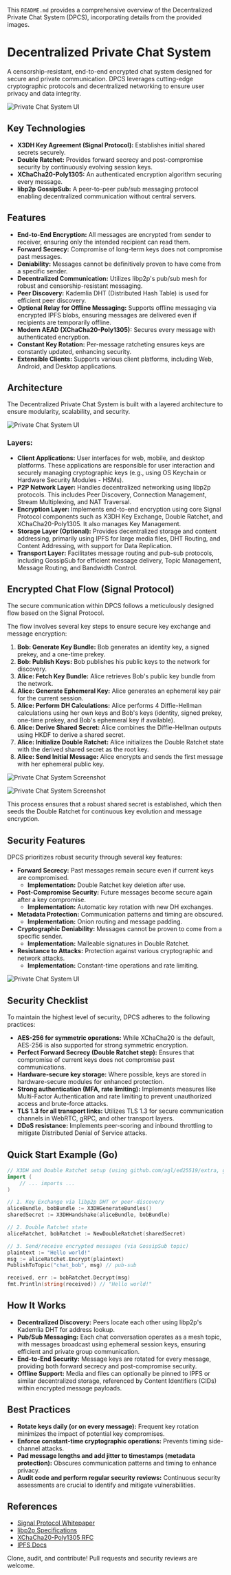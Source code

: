 This `README.md` provides a comprehensive overview of the Decentralized Private Chat System (DPCS), incorporating details from the provided images.

# Decentralized Private Chat System

A censorship-resistant, end-to-end encrypted chat system designed for secure and private communication. DPCS leverages cutting-edge cryptographic protocols and decentralized networking to ensure user privacy and data integrity.

![Private Chat System UI](https://raw.githubusercontent.com/Awasthi577/Private-Chat-System/Assets/DPCS1.jpg)

## Key Technologies

  * **X3DH Key Agreement (Signal Protocol):** Establishes initial shared secrets securely.
  * **Double Ratchet:** Provides forward secrecy and post-compromise security by continuously evolving session keys.
  * **XChaCha20-Poly1305:** An authenticated encryption algorithm securing every message.
  * **libp2p GossipSub:** A peer-to-peer pub/sub messaging protocol enabling decentralized communication without central servers.


## Features

  * **End-to-End Encryption:** All messages are encrypted from sender to receiver, ensuring only the intended recipient can read them.
  * **Forward Secrecy:** Compromise of long-term keys does not compromise past messages.
  * **Deniability:** Messages cannot be definitively proven to have come from a specific sender.
  * **Decentralized Communication:** Utilizes libp2p's pub/sub mesh for robust and censorship-resistant messaging.
  * **Peer Discovery:** Kademlia DHT (Distributed Hash Table) is used for efficient peer discovery.
  * **Optional Relay for Offline Messaging:** Supports offline messaging via encrypted IPFS blobs, ensuring messages are delivered even if recipients are temporarily offline.
  * **Modern AEAD (XChaCha20-Poly1305):** Secures every message with authenticated encryption.
  * **Constant Key Rotation:** Per-message ratcheting ensures keys are constantly updated, enhancing security.
  * **Extensible Clients:** Supports various client platforms, including Web, Android, and Desktop applications.
    
   


## Architecture

The Decentralized Private Chat System is built with a layered architecture to ensure modularity, scalability, and security.

![Private Chat System UI](https://raw.githubusercontent.com/Awasthi577/Private-Chat-System/Assets/DPCS%202.jpg)

### Layers:

  * **Client Applications:** User interfaces for web, mobile, and desktop platforms. These applications are responsible for user interaction and securely managing cryptographic keys (e.g., using OS Keychain or Hardware Security Modules - HSMs).
  * **P2P Network Layer:** Handles decentralized networking using libp2p protocols. This includes Peer Discovery, Connection Management, Stream Multiplexing, and NAT Traversal.
  * **Encryption Layer:** Implements end-to-end encryption using core Signal Protocol components such as X3DH Key Exchange, Double Ratchet, and XChaCha20-Poly1305. It also manages Key Management.
  * **Storage Layer (Optional):** Provides decentralized storage and content addressing, primarily using IPFS for large media files, DHT Routing, and Content Addressing, with support for Data Replication.
  * **Transport Layer:** Facilitates message routing and pub-sub protocols, including GossipSub for efficient message delivery, Topic Management, Message Routing, and Bandwidth Control.

## Encrypted Chat Flow (Signal Protocol)

The secure communication within DPCS follows a meticulously designed flow based on the Signal Protocol.

The flow involves several key steps to ensure secure key exchange and message encryption:

1.  **Bob: Generate Key Bundle:** Bob generates an identity key, a signed prekey, and a one-time prekey.
2.  **Bob: Publish Keys:** Bob publishes his public keys to the network for discovery.
3.  **Alice: Fetch Key Bundle:** Alice retrieves Bob's public key bundle from the network.
4.  **Alice: Generate Ephemeral Key:** Alice generates an ephemeral key pair for the current session.
5.  **Alice: Perform DH Calculations:** Alice performs 4 Diffie-Hellman calculations using her own keys and Bob's keys (identity, signed prekey, one-time prekey, and Bob's ephemeral key if available).
6.  **Alice: Derive Shared Secret:** Alice combines the Diffie-Hellman outputs using HKDF to derive a shared secret.
7.  **Alice: Initialize Double Ratchet:** Alice initializes the Double Ratchet state with the derived shared secret as the root key.
8.  **Alice: Send Initial Message:** Alice encrypts and sends the first message with her ephemeral public key.

![Private Chat System Screenshot](https://raw.githubusercontent.com/Awasthi577/Private-Chat-System/Assets/DPCS%205.jpg)

![Private Chat System Screenshot](https://raw.githubusercontent.com/Awasthi577/Private-Chat-System/Assets/DPCS%206.jpg)

This process ensures that a robust shared secret is established, which then seeds the Double Ratchet for continuous key evolution and message encryption.

## Security Features

DPCS prioritizes robust security through several key features:

  * **Forward Secrecy:** Past messages remain secure even if current keys are compromised.
      * **Implementation:** Double Ratchet key deletion after use.
  * **Post-Compromise Security:** Future messages become secure again after a key compromise.
      * **Implementation:** Automatic key rotation with new DH exchanges.
  * **Metadata Protection:** Communication patterns and timing are obscured.
      * **Implementation:** Onion routing and message padding.
  * **Cryptographic Deniability:** Messages cannot be proven to come from a specific sender.
      * **Implementation:** Malleable signatures in Double Ratchet.
  * **Resistance to Attacks:** Protection against various cryptographic and network attacks.
      * **Implementation:** Constant-time operations and rate limiting.

  ![Private Chat System UI](https://raw.githubusercontent.com/Awasthi577/Private-Chat-System/Assets/DPCS%203.jpg)

## Security Checklist

To maintain the highest level of security, DPCS adheres to the following practices:

  * **AES-256 for symmetric operations:** While XChaCha20 is the default, AES-256 is also supported for strong symmetric encryption.
  * **Perfect Forward Secrecy (Double Ratchet step):** Ensures that compromise of current keys does not compromise past communications.
  * **Hardware-secure key storage:** Where possible, keys are stored in hardware-secure modules for enhanced protection.
  * **Strong authentication (MFA, rate limiting):** Implements measures like Multi-Factor Authentication and rate limiting to prevent unauthorized access and brute-force attacks.
  * **TLS 1.3 for all transport links:** Utilizes TLS 1.3 for secure communication channels in WebRTC, gRPC, and other transport layers.
  * **DDoS resistance:** Implements peer-scoring and inbound throttling to mitigate Distributed Denial of Service attacks.

## Quick Start Example (Go)

```go
// X3DH and Double Ratchet setup (using github.com/agl/ed25519/extra, github.com/libp2p/go-libp2p)
import (
    // ... imports ...
)

// 1. Key Exchange via libp2p DHT or peer-discovery
aliceBundle, bobBundle := X3DHGenerateBundles()
sharedSecret := X3DHHandshake(aliceBundle, bobBundle)

// 2. Double Ratchet state
aliceRatchet, bobRatchet := NewDoubleRatchet(sharedSecret)

// 3. Send/receive encrypted messages (via GossipSub topic)
plaintext := "Hello world!"
msg := aliceRatchet.Encrypt(plaintext)
PublishToTopic("chat_bob", msg) // pub-sub

received, err := bobRatchet.Decrypt(msg)
fmt.Println(string(received)) // "Hello world!"
```

## How It Works

  * **Decentralized Discovery:** Peers locate each other using libp2p's Kademlia DHT for address lookup.
  * **Pub/Sub Messaging:** Each chat conversation operates as a mesh topic, with messages broadcast using ephemeral session keys, ensuring efficient and private group communication.
  * **End-to-End Security:** Message keys are rotated for every message, providing both forward secrecy and post-compromise security.
  * **Offline Support:** Media and files can optionally be pinned to IPFS or similar decentralized storage, referenced by Content Identifiers (CIDs) within encrypted message payloads.

## Best Practices

  * **Rotate keys daily (or on every message):** Frequent key rotation minimizes the impact of potential key compromises.
  * **Enforce constant-time cryptographic operations:** Prevents timing side-channel attacks.
  * **Pad message lengths and add jitter to timestamps (metadata protection):** Obscures communication patterns and timing to enhance privacy.
  * **Audit code and perform regular security reviews:** Continuous security assessments are crucial to identify and mitigate vulnerabilities.

## References

  * [Signal Protocol Whitepaper](https://www.google.com/search?q=https://signal.org/docs/specifications/sesamewg/sesame-latest.pdf)
  * [libp2p Specifications](https://www.google.com/search?q=https://docs.libp2p.io/concepts/overview/)
  * [XChaCha20-Poly1305 RFC](https://datatracker.ietf.org/doc/html/rfc8439)
  * [IPFS Docs](https://docs.ipfs.io/)

Clone, audit, and contribute\! Pull requests and security reviews are welcome.
